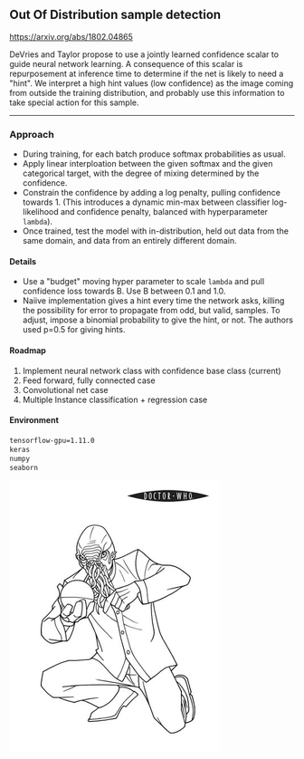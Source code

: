 ## Out Of Distribution sample detection

https://arxiv.org/abs/1802.04865

DeVries and Taylor propose to use a jointly learned confidence scalar to guide neural network learning.
A consequence of this scalar is repurposement at inference time to determine if the net is likely to need a "hint".
We interpret a high hint values (low confidence) as the image coming from outside the training distribution, and probably use this information to take special action for this sample.

------
### Approach

- During training, for each batch produce softmax probabilities as usual.
- Apply linear interploation between the given softmax and the given categorical target, with the degree of mixing determined by the confidence.
- Constrain the confidence by adding a log penalty, pulling confidence towards 1. (This introduces a dynamic min-max between classifier log-likelihood and confidence penalty, balanced with hyperparameter `lambda`).
- Once trained, test the model with in-distribution, held out data from the same domain, and data from an entirely different domain.

#### Details
- Use a "budget" moving hyper parameter to scale `lambda` and pull confidence loss towards B. Use B between 0.1 and 1.0.
- Naiive implementation gives a hint every time the network asks, killing the possibility for error to propagate from odd, but valid, samples. To adjust, impose a binomial probability to give the hint, or not. The authors used p=0.5 for giving hints.


#### Roadmap
1. Implement neural network class with confidence base class (current)
2. Feed forward, fully connected case
3. Convolutional net case
4. Multiple Instance classification + regression case


#### Environment
```
tensorflow-gpu=1.11.0
keras
numpy
seaborn
```

![ood](assets/ood-alien-from-doctor-who-coloring-page.jpg)
